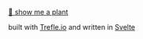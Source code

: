 [🌱 show me a plant](https://showmeaplant.netlify.app)

built with [Trefle.io](https://trefle.io) and written in [Svelte](https://svelte.dev)
